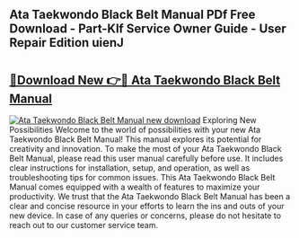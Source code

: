 ## Ata Taekwondo Black Belt Manual PDf Free Download - Part-Klf Service Owner Guide - User Repair Edition uienJ

# <h2><a href="http://bc68357.oget.top/?id=Ata+Taekwondo+Black+Belt+Manual">🔗Download New 👉🔴 Ata Taekwondo Black Belt Manual</a></h2>

[![Ata Taekwondo Black Belt Manual new download](https://i.imgur.com/5g1atiW.png)](http://bc68357.oget.top/?id=Ata+Taekwondo+Black+Belt+Manual)
Exploring New Possibilities Welcome to the world of possibilities with your new Ata Taekwondo Black Belt Manual! This manual explores its potential for creativity and innovation. To make the most of your Ata Taekwondo Black Belt Manual, please read this user manual carefully before use. It includes clear instructions for installation, setup, and operation, as well as troubleshooting tips for common issues. This Ata Taekwondo Black Belt Manual comes equipped with a wealth of features to maximize your productivity. We trust that the Ata Taekwondo Black Belt Manual has been a clear and concise resource in your efforts to learn the ins and outs of your new device. In case of any queries or concerns, please do not hesitate to reach out to our customer service team.
